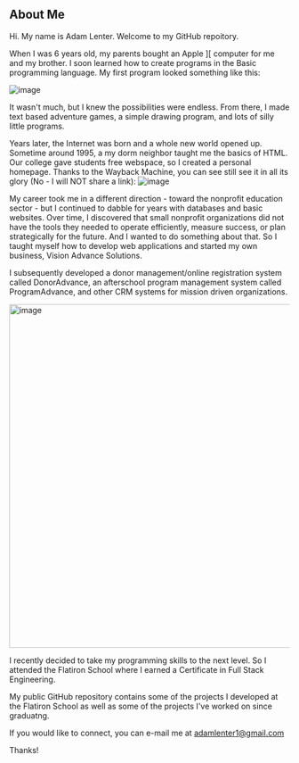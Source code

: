 ## About Me

Hi. My name is Adam Lenter. Welcome to my GitHub repoitory.

When I was 6 years old, my parents bought an Apple ]\[ computer for me and my brother. I soon learned how to create programs in the Basic programming language. My first program looked something like this:

![image](https://user-images.githubusercontent.com/89041215/215180373-55730f98-a0ed-4fb1-b631-1b9d3a7272ca.png)

It wasn't much, but I knew the possibilities were endless. From there, I made text based adventure games, a simple drawing program, and lots of silly little programs.

Years later, the Internet was born and a whole new world opened up. Sometime around 1995, a my dorm neighbor taught me the basics of HTML. Our college gave students free webspace, so I created a personal homepage. Thanks to the Wayback Machine, you can see still see it in all its glory (No - I will NOT share a link):
![image](https://user-images.githubusercontent.com/89041215/215182953-e47cb536-7ab4-4e1b-a67c-e150574892e4.png)

My career took me in a different direction - toward the nonprofit education sector - but I continued to dabble for years with databases and basic websites. Over time, I discovered that small nonprofit organizations did not have the tools they needed to operate efficiently, measure success, or plan strategically for the future. And I wanted to do something about that. So I taught myself how to develop web applications and started my own business, Vision Advance Solutions. 

I subsequently developed a donor management/online registration system called DonorAdvance, an afterschool program management system called ProgramAdvance, and other CRM systems for mission driven organizations.

<img width="616" alt="image" src="https://user-images.githubusercontent.com/89041215/215188591-43cb0cb0-27c1-4a76-8f53-e0b39ee33498.png">

I recently decided to take my programming skills to the next level. So I attended the Flatiron School where I earned a Certificate in Full Stack Engineering.

My public GitHub repository contains some of the projects I developed at the Flatiron School as well as some of the projects I've worked on since graduatng. 

If you would like to connect, you can e-mail me at adamlenter1@gmail.com

Thanks!

